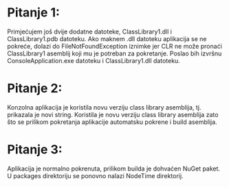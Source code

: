 
# Pitanje 1:
Primjećujem još dvije dodatne datoteke, ClassLibrary1.dll i ClassLibrary1.pdb datoteku.
Ako maknem .dll datoteku aplikacija se ne pokreće, dolazi do FileNotFoundException iznimke jer CLR ne može pronaći ClassLibrary1 asemblij koji mu je potreban za pokretanje.
Poslao bih izvršnu ConsoleApplication.exe datoteku i ClassLibrary1.dll datoteku.

# Pitanje 2:
Konzolna aplikacija je koristila novu verziju class library asemblija, tj. prikazala je novi string. Koristila je novu verziju class library asemblija zato što se prilikom pokretanja aplikacije automatsku pokrene i build asemblija.

# Pitanje 3:
Aplikacija je normalno pokrenuta, prilikom builda je dohvaćen NuGet paket. U packages direktoriju se ponovno nalazi NodeTime direktorij.

